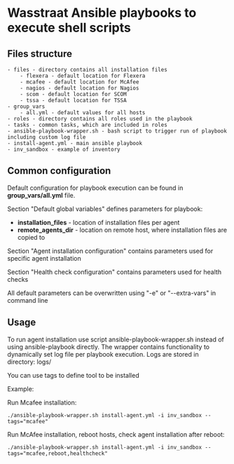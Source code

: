 Wasstraat Ansible playbooks to execute shell scripts
==========================

Files structure
---------------

    - files - directory contains all installation files
        - flexera - default location for Flexera
        - mcafee - default location for McAfee
        - nagios - default location for Nagios
        - scom - default location for SCOM
        - tssa - default location for TSSA
    - group_vars
        - all.yml - default values for all hosts
    - roles - directory contains all roles used in the playbook
    - tasks - common tasks, which are included in roles
    - ansible-playbook-wrapper.sh - bash script to trigger run of playbook including custom log file
    - install-agent.yml - main ansible playbook
    - inv_sandbox - example of inventory

Common configuration
--------------------

Default configuration for playbook execution can be found in **group_vars/all.yml** file.

Section "Default global variables" defines parameters for playbook:
- **installation_files** - location of installation files per agent
- **remote_agents_dir** - location on remote host, where installation files are copied to

Section "Agent installation configuration" contains parameters used for specific agent installation

Section "Health check configuration" contains parameters used for health checks

All default parameters can be overwritten using "-e" or "--extra-vars" in command line

Usage
------

To run agent installation use script ansible-playbook-wrapper.sh instead of using ansible-playbook directly.
The wrapper contains functionality to dynamically set log file per playbook execution.
Logs are stored in directory: logs/

You can use tags to define tool to be installed

Example:

Run Mcafee installation:

`./ansible-playbook-wrapper.sh install-agent.yml -i inv_sandbox --tags="mcafee"`

Run McAfee installation, reboot hosts, check agent installation after reboot:

`./ansible-playbook-wrapper.sh install-agent.yml -i inv_sandbox --tags="mcafee,reboot,healthcheck"`
